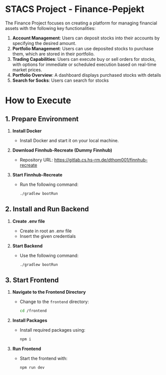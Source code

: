 # STACS Project - Finance-Pepjekt

The Finance Project focuses on creating a platform for managing financial assets with the following key functionalities:

1. **Account Management**: Users can deposit stocks into their accounts by specifying the desired amount.
2. **Portfolio Management**: Users can use deposited stocks to purchase them, which are stored in their portfolio.
3. **Trading Capabilities**: Users can execute buy or sell orders for stocks, with options for immediate or scheduled 
   execution based on real-time market prices.
4. **Portfolio Overview**: A dashboard displays purchased stocks with details
5. **Search for Socks**: Users can search for stocks

# How to Execute

## 1. Prepare Environment
1. **Install Docker**
    - Install Docker and start it on your local machine.

2. **Download Finnhub-Recreate (Dummy Finnhub)**
    - Repository URL: https://gitlab.cs.hs-rm.de/dthom001/finnhub-recreate

3. **Start Finnhub-Recreate**
    - Run the following command:
      ```bash
      ./gradlew bootRun
      ```

## 2. Install and Run Backend
1. **Create .env file**
    - Create in root an .env file
    - Insert the given credentials

2. **Start Backend**
    - Use the following command:
      ```bash
      ./gradlew bootRun
      ```


## 3. Start Frontend
1. **Navigate to the Frontend Directory**
    - Change to the `frontend` directory:
      ```bash
      cd /frontend
      ```

2. **Install Packages**
    - Install required packages using:
      ```bash
      npm i
      ```

3. **Run Frontend**
    - Start the frontend with:
      ```bash
      npm run dev
      ```
